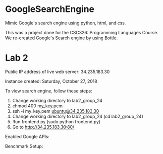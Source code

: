 # GoogleSearchEngine

Mimic Google's search engine using python, html, and css.

This was a project done for the CSC326: Programming Languages Course.
We re-created Google's Search engine by using Bottle.

# Lab 2

Public IP address of live web server: 34.235.183.30

Instance created: Saturday, October 27, 2018

To view search engine, follow these steps:

1. Change working directory to lab2_group_24
2. chmod 400 my_key.pem
3. ssh -i my_key.pem ubuntu@34.235.183.30
4. Change working directory to lab2_group_24 (cd lab2_group_24)
5. Run frontend.py (sudo python frontend.py)
6. Go to http://34.235.183.30:80/

Enabled Google APIs: 

Benchmark Setup:


